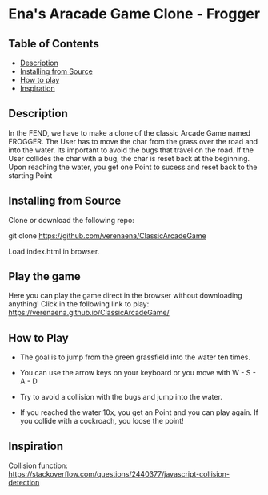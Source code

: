 # Ena's Aracade Game Clone - Frogger

## Table of Contents

* [Description](#description)
* [Installing from Source](#installing)
* [How to play](#how2play)
* [Inspiration](#inspiration)

## Description
In the FEND, we have to make a clone of the classic Arcade Game named FROGGER. The User has to move the char from the grass over the road and into the water. Its important to avoid the bugs that travel on the road. If the User collides the char with a bug, the char is reset back at the beginning. Upon reaching the water, you get one Point to sucess and reset back to the starting Point

## Installing from Source
Clone or download the following repo:

git clone https://github.com/verenaena/ClassicArcadeGame

Load index.html in browser.

## Play the game
Here you can play the game direct in the browser without downloading anything! Click in the following link to play: https://verenaena.github.io/ClassicArcadeGame/

## How to Play
- The goal is to jump from the green grassfield into the water ten times.

- You can use the arrow keys on your keyboard or you move with W - S - A - D

- Try to avoid a collision with the bugs and jump into the water.

- If you reached the water 10x, you get an Point and you can play again. If you collide with a cockroach, you loose the point!

## Inspiration
Collision function: https://stackoverflow.com/questions/2440377/javascript-collision-detection
